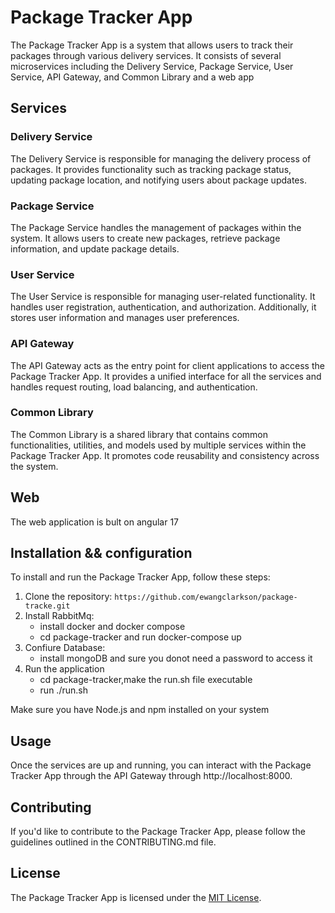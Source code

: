 # Package Tracker App

The Package Tracker App is a system that allows users to track their packages through various delivery services. It consists of several microservices including the Delivery Service, Package Service, User Service, API Gateway, and Common Library and a web app

## Services

### Delivery Service

The Delivery Service is responsible for managing the delivery process of packages. It provides functionality such as tracking package status, updating package location, and notifying users about package updates.

### Package Service

The Package Service handles the management of packages within the system. It allows users to create new packages, retrieve package information, and update package details.

### User Service

The User Service is responsible for managing user-related functionality. It handles user registration, authentication, and authorization. Additionally, it stores user information and manages user preferences.

### API Gateway

The API Gateway acts as the entry point for client applications to access the Package Tracker App. It provides a unified interface for all the services and handles request routing, load balancing, and authentication.

### Common Library

The Common Library is a shared library that contains common functionalities, utilities, and models used by multiple services within the Package Tracker App. It promotes code reusability and consistency across the system.

## Web
  The web application is bult on angular 17

## Installation && configuration

To install and run the Package Tracker App, follow these steps:

1. Clone the repository: `https://github.com/ewangclarkson/package-tracke.git`
2. Install RabbitMq: 
    - install docker and docker compose
    - cd package-tracker and run docker-compose up
3. Confiure Database:
   - install mongoDB and sure you donot need a password to access it
3. Run the application
   - cd package-tracker,make the run.sh file executable
   - run ./run.sh

Make sure you have Node.js and npm installed on your system


## Usage

Once the services are up and running, you can interact with the Package Tracker App through the API Gateway through http://localhost:8000.

## Contributing

If you'd like to contribute to the Package Tracker App, please follow the guidelines outlined in the CONTRIBUTING.md file.

## License

The Package Tracker App is licensed under the [MIT License](LICENSE).

